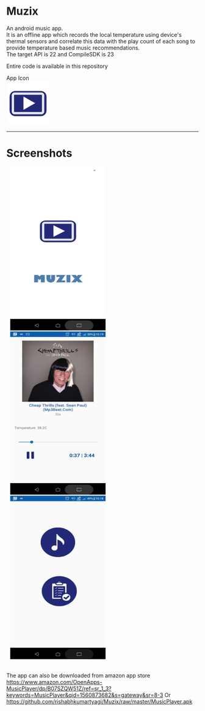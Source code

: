 # Muzix
An android music app.<br/>
It is an offline app which records the local temperature using device's thermal sensors and correlate this data with the play count of each song to provide temperature based music recommendations.<br/>
The target API is 22 and CompileSDK is 23<br/>

Entire code is available in this repository<br/>

App Icon <br/>
![alt text](ourico.png)
<hr/>
<h1>Screenshots</h1>
<p float="left">
  <img src="/Screenshot_20190616-221921.jpg" width="250" hspace="10"/>
  <img src="/Screenshot_20190616-221951.jpg" width="250" hspace="10"/>
  <img src="/Screenshot_20190616-221906.jpg" width="250" hspace="10"/>
</p>
<br/>
The app can also be downloaded from amazon app store<br/>
<a href="https://www.amazon.com/OpenApps-MusicPlayer/dp/B07SZQW51Z/ref=sr_1_3?keywords=MusicPlayer&qid=1560873682&s=gateway&sr=8-3">https://www.amazon.com/OpenApps-MusicPlayer/dp/B07SZQW51Z/ref=sr_1_3?keywords=MusicPlayer&qid=1560873682&s=gateway&sr=8-3</a>
Or
<a href="https://github.com/rishabhkumartyagi/Muzix/raw/master/MusicPlayer.apk">https://github.com/rishabhkumartyagi/Muzix/raw/master/MusicPlayer.apk</a>
